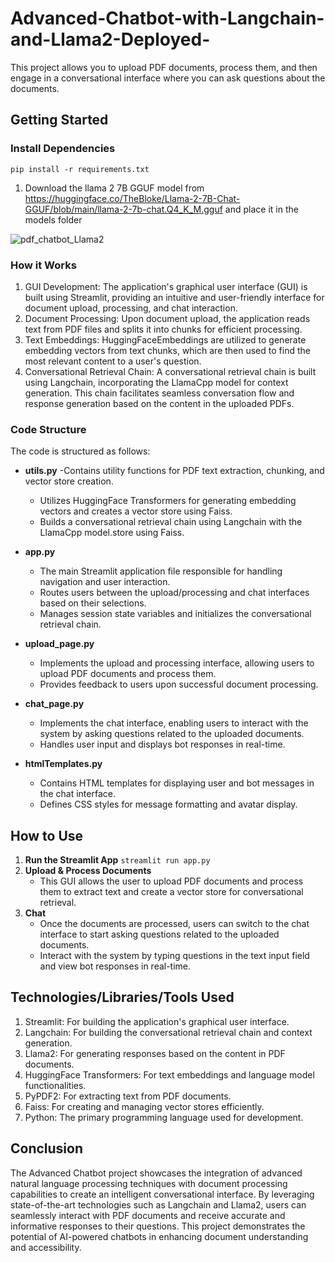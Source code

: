 # Advanced-Chatbot-with-Langchain-and-Llama2-Deployed-

This project allows you to upload PDF documents, process them, and then engage in a conversational interface where you can ask questions about the documents.

## Getting Started

### Install Dependencies

`pip install -r requirements.txt`

1. Download the llama 2 7B GGUF model from https://huggingface.co/TheBloke/Llama-2-7B-Chat-GGUF/blob/main/llama-2-7b-chat.Q4_K_M.gguf and place it in the models folder

![pdf_chatbot_Llama2](https://github.com/Samarth1337/Advanced-Chatbot-with-Langchain-and-Llama2-Deployed-/assets/42602263/d99d6bc3-2f36-448b-8eed-7bcb9dd10dd5)

### How it Works
1. GUI Development: The application's graphical user interface (GUI) is built using Streamlit, providing an intuitive and user-friendly interface for document upload, processing, and chat interaction.
2. Document Processing: Upon document upload, the application reads text from PDF files and splits it into chunks for efficient processing.
3. Text Embeddings: HuggingFaceEmbeddings are utilized to generate embedding vectors from text chunks, which are then used to find the most relevant content to a user's question.
4. Conversational Retrieval Chain: A conversational retrieval chain is built using Langchain, incorporating the LlamaCpp model for context generation. This chain facilitates seamless conversation flow and response generation based on the content in the uploaded PDFs.

### Code Structure

The code is structured as follows:

- **utils.py**
  -Contains utility functions for PDF text extraction, chunking, and vector store creation.
  - Utilizes HuggingFace Transformers for generating embedding vectors and creates a vector store using Faiss.
  - Builds a conversational retrieval chain using Langchain with the LlamaCpp model.store using Faiss.

- **app.py**
    - The main Streamlit application file responsible for handling navigation and user interaction.
    - Routes users between the upload/processing and chat interfaces based on their selections.
    - Manages session state variables and initializes the conversational retrieval chain.

- **upload_page.py**
    - Implements the upload and processing interface, allowing users to upload PDF documents and process them.
    - Provides feedback to users upon successful document processing.

- **chat_page.py**
    - Implements the chat interface, enabling users to interact with the system by asking questions related to the uploaded documents.
    - Handles user input and displays bot responses in real-time.
      
- **htmlTemplates.py**
    - Contains HTML templates for displaying user and bot messages in the chat interface.
    - Defines CSS styles for message formatting and avatar display.

## How to Use

1. **Run the Streamlit App**
 `streamlit run app.py`
2. **Upload & Process Documents**
    - This GUI allows the user to upload PDF documents and process them to extract text and create a vector store for conversational retrieval.
3. **Chat**
    - Once the documents are processed, users can switch to the chat interface to start asking questions related to the uploaded documents.
    - Interact with the system by typing questions in the text input field and view bot responses in real-time.

## Technologies/Libraries/Tools Used
1. Streamlit: For building the application's graphical user interface.
2. Langchain: For building the conversational retrieval chain and context generation.
3. Llama2: For generating responses based on the content in PDF documents.
4. HuggingFace Transformers: For text embeddings and language model functionalities.
5. PyPDF2: For extracting text from PDF documents.
6. Faiss: For creating and managing vector stores efficiently.
7. Python: The primary programming language used for development.

## Conclusion
The Advanced Chatbot project showcases the integration of advanced natural language processing techniques with document processing capabilities to create an intelligent conversational interface. By leveraging state-of-the-art technologies such as Langchain and Llama2, users can seamlessly interact with PDF documents and receive accurate and informative responses to their questions. This project demonstrates the potential of AI-powered chatbots in enhancing document understanding and accessibility.
